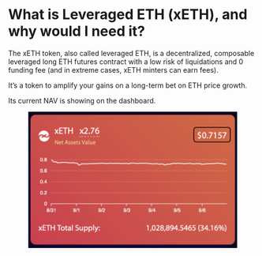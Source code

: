 # What is Leveraged ETH (xETH), and why would I need it?

The xETH token, also called leveraged ETH, is a decentralized, composable leveraged long ETH futures contract with a low risk of liquidations and 0 funding fee (and in extreme cases, xETH minters can earn fees).&#x20;

It’s a token to amplify your gains on a long-term bet on ETH price growth.&#x20;

Its current NAV is showing on the dashboard.

<figure><img src="../.gitbook/assets/image (114).png" alt=""><figcaption></figcaption></figure>
